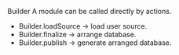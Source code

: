 Builder
A module can be called directly by actions.
- Builder.loadSource -> load user source.
- Builder.finalize -> arrange database.
- Builder.publish -> generate arranged database.